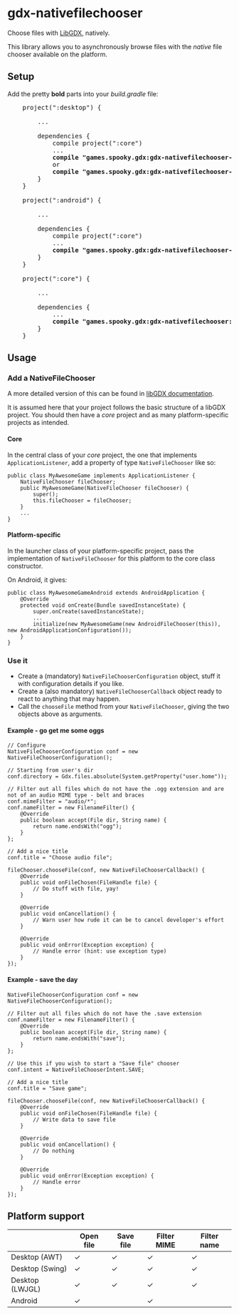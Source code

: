 # gdx-nativefilechooser

Choose files with [LibGDX](https://libgdx.badlogicgames.com/), natively.

This library allows you to asynchronously browse files with the _native_ file chooser available on the platform.

## Setup

Add the pretty **bold** parts into your _build.gradle_ file:

<pre>
    project(":desktop") {
        
        ...
        
        dependencies {
            compile project(":core")
            ...
            <b>compile "games.spooky.gdx:gdx-nativefilechooser-desktop:2.2.0"</b>
            or
            <b>compile "games.spooky.gdx:gdx-nativefilechooser-desktop-lwjgl:2.2.0"</b>
        }
    }
    
    project(":android") {
        
        ...
        
        dependencies {
            compile project(":core")
            ...
            <b>compile "games.spooky.gdx:gdx-nativefilechooser-android:2.2.0"</b>
        }
    }
    
    project(":core") {
        
        ...
        
        dependencies {
            ...
            <b>compile "games.spooky.gdx:gdx-nativefilechooser:2.2.0"</b>
        }
    }
</pre>

## Usage

### Add a NativeFileChooser

A more detailed version of this can be found in [libGDX documentation](https://github.com/libgdx/libgdx/wiki/Interfacing-with-platform-specific-code).

It is assumed here that your project follows the basic structure of a libGDX project.
You should then have a _core_ project and as many platform-specific projects as intended.

#### Core

In the central class of your _core_ project, the one that implements `ApplicationListener`, add a property of type `NativeFileChooser` like so:
    
    public class MyAwesomeGame implements ApplicationListener {
        NativeFileChooser fileChooser;
        public MyAwesomeGame(NativeFileChooser fileChooser) {
            super();
            this.fileChooser = fileChooser;
        }
        ...
    }

#### Platform-specific

In the launcher class of your platform-specific project, pass the implementation of `NativeFileChooser` for this platform to the core class constructor.

On Android, it gives:

    public class MyAwesomeGameAndroid extends AndroidApplication {
        @Override
        protected void onCreate(Bundle savedInstanceState) {
            super.onCreate(savedInstanceState);
            ...
            initialize(new MyAwesomeGame(new AndroidFileChooser(this)), new AndroidApplicationConfiguration());
        }
    }

### Use it

* Create a (mandatory) `NativeFileChooserConfiguration` object, stuff it with configuration details if you like.
* Create a (also mandatory) `NativeFileChooserCallback` object ready to react to anything that may happen.
* Call the `chooseFile` method from your `NativeFileChooser`, giving the two objects above as arguments.

#### Example - go get me some oggs

    // Configure
    NativeFileChooserConfiguration conf = new NativeFileChooserConfiguration();
    
    // Starting from user's dir
    conf.directory = Gdx.files.absolute(System.getProperty("user.home"));
    
    // Filter out all files which do not have the .ogg extension and are not of an audio MIME type - belt and braces
    conf.mimeFilter = "audio/*";
    conf.nameFilter = new FilenameFilter() {
        @Override
        public boolean accept(File dir, String name) {
            return name.endsWith("ogg");
        }
    };
    
    // Add a nice title
    conf.title = "Choose audio file";
    
    fileChooser.chooseFile(conf, new NativeFileChooserCallback() {
        @Override
        public void onFileChosen(FileHandle file) {
            // Do stuff with file, yay!
        }
        
        @Override
        public void onCancellation() {
            // Warn user how rude it can be to cancel developer's effort
        }
        
        @Override
        public void onError(Exception exception) {
            // Handle error (hint: use exception type)
        }
    });

#### Example - save the day

    NativeFileChooserConfiguration conf = new NativeFileChooserConfiguration();
    
    // Filter out all files which do not have the .save extension
    conf.nameFilter = new FilenameFilter() {
        @Override
        public boolean accept(File dir, String name) {
            return name.endsWith("save");
        }
    };

    // Use this if you wish to start a "Save file" chooser
    conf.intent = NativeFileChooserIntent.SAVE;
    
    // Add a nice title
    conf.title = "Save game";
    
    fileChooser.chooseFile(conf, new NativeFileChooserCallback() {
        @Override
        public void onFileChosen(FileHandle file) {
            // Write data to save file
        }
        
        @Override
        public void onCancellation() {
            // Do nothing
        }
        
        @Override
        public void onError(Exception exception) {
            // Handle error
        }
    });

## Platform support

|                 | Open file | Save file | Filter MIME | Filter name |
|-----------------|-----------|-----------|-------------|-------------|
| Desktop (AWT)   | ✓         | ✓         | ✓           | ✓           |
| Desktop (Swing) | ✓         | ✓         | ✓           | ✓           |
| Desktop (LWJGL) | ✓         | ✓         | ✓           | ✓           |
| Android         | ✓         |           | ✓           |             |